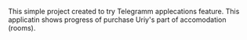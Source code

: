 This simple project created to try Telegramm applecations feature.
This applicatin shows progress of purchase Uriy's part of accomodation (rooms).
